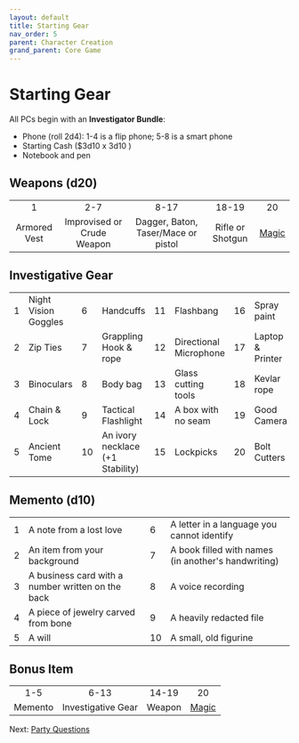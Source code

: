 ```yaml
---
layout: default
title: Starting Gear
nav_order: 5
parent: Character Creation
grand_parent: Core Game
---
```


# Starting Gear
All PCs begin with an **Investigator Bundle**:
- Phone (roll 2d4): 1-4 is a flip phone; 5-8 is a smart phone
- Starting Cash ($3d10 x 3d10 )
- Notebook and pen

## Weapons (d20)

|                |                  |                          |                                |                                |
| :-------------------: | :--------------: | :----------------------: | :----------------------------: |:----------------------------: |
|          1          |       2-7       |          8-17           |               18-19               |               20               |
| Armored Vest | Improvised or Crude Weapon | Dagger, Baton, Taser/Mace or pistol | Rifle or Shotgun | [Magic](https://goblinarchives.github.io/LiminalHorror/Liminal%20Horror%20System/Magic/)|


## Investigative Gear

|      |                        |      |                |      |             |      |             |
| ---- | ---------------------- | ---- | -------------- | ---- | ----------- | ---- | ----------- |
| 1    | Night Vision Goggles            | 6    | Handcuffs       | 11   | Flashbang    | 16   | Spray paint |
| 2    | Zip Ties              | 7    | Grappling Hook & rope| 12   | Directional Microphone        | 17   | Laptop & Printer |
| 3    | Binoculars | 8    | Body bag     | 13   | Glass cutting tools | 18   | Kevlar rope    |
| 4    | Chain & Lock          | 9    | Tactical Flashlight     | 14   | A box with no seam      | 19   | Good Camera   |
| 5    | Ancient Tome           | 10   | An ivory necklace (+1 Stability)      | 15   | Lockpicks   | 20   | Bolt Cutters   |

## Memento (d10)

|   |   |   |   |
|---|---|---|---|
| 1  | A note from a lost love   | 6  |  A letter in a language you cannot identify |
| 2  | An item from your background  |  7 | A book filled with names (in another's handwriting)  |
| 3  | A business card with a number written on the back  | 8  | A voice recording  |
| 4  |  A piece of jewelry carved from bone | 9  | A heavily redacted file  |
| 5 | A will   |  10 | A small, old figurine   |

## Bonus Item

|   |   |   |   |
|:-:|:-:|:-:|:-:|
|  1-5 | 6-13   | 14-19  |   20 |
| Memento  |  Investigative Gear | Weapon  |  [Magic](https://goblinarchives.github.io/LiminalHorror/Liminal%20Horror%20System/Magic/) |

Next: [Party Questions](https://goblinarchives.github.io/LiminalHorror/Liminal%20Horror%20System/Character%20Creation/Party%20Questions/)
